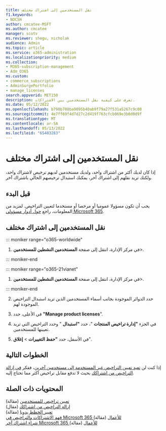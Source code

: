 ```yaml
---
title: نقل المستخدمين إلى اشتراك مختلف
f1.keywords:
- NOCSH
author: cmcatee-MSFT
ms.author: cmcatee
manager: scotv
ms.reviewer: shegu, nicholak
audience: Admin
ms.topic: article
ms.service: o365-administration
ms.localizationpriority: medium
ms.collection:
- M365-subscription-management
- Adm_O365
ms.custom:
- commerce_subscriptions
- AdminSurgePortfolio
- manage_licenses
search.appverid: MET150
description: تعرف على كيفية نقل المستخدمين بين الاشتراكات.
ms.date: 05/12/2022
ms.openlocfilehash: b790b708ba9095b40ab9f79a27f531a5267c9c08
ms.sourcegitcommit: 4e7ff69f4d7d27c2d419f763cfcb069e3b0d0d9f
ms.translationtype: MT
ms.contentlocale: ar-SA
ms.lasthandoff: 05/13/2022
ms.locfileid: "65403283"
---
```

# <a name="move-users-to-a-different-subscription"></a>نقل المستخدمين إلى اشتراك مختلف

إذا كان لديك أكثر من اشتراك واحد، ولديك مستخدمين لديهم ترخيص لاشتراك واحد، ولكنك تريد نقلهم إلى اشتراك آخر، يمكنك استبدال ترخيصهم الحالي باشتراك آخر.

## <a name="before-you-begin"></a>قبل البدء

يجب أن تكون مسؤولا عموميا أو مرخصا أو مستخدما لتعيين التراخيص. لمزيد من المعلومات، راجع [حول أدوار مسؤولي Microsoft 365](../../admin/add-users/about-admin-roles.md).

## <a name="move-users-to-a-different-subscription"></a>نقل المستخدمين إلى اشتراك مختلف

::: moniker range="o365-worldwide"

1. في مركز الإدارة، انتقل إلى صفحة **المستخدمين النشطين للمستخدمين**\>.<a href="https://go.microsoft.com/fwlink/p/?linkid=834822" target="_blank"></a>

::: moniker-end

::: moniker range="o365-21vianet"

 1. في مركز الإدارة، انتقل إلى صفحة **المستخدمين النشطين للمستخدمين**\>.<a href="https://go.microsoft.com/fwlink/p/?linkid=850628" target="_blank"></a>

::: moniker-end

2. حدد الدوائر الموجودة بجانب أسماء المستخدمين الذين تريد استبدال التراخيص الموجودة لهم.

3. في الأعلى، حدد **"Manage product licenses**".

4. في الجزء **"إدارة تراخيص المنتجات** "، حدد **"استبدال**  " وحدد التراخيص التي تريد تعيينها للمستخدمين.

5. في الأسفل، حدد **"حفظ التغييرات** \> **إغلاق**".

## <a name="next-steps"></a>الخطوات التالية

إذا كنت لن [تعيد تعيين التراخيص غير المستخدمة إلى مستخدمين آخرين](../../managed-desktop/get-started/assign-licenses.md)، ففكر [في إزالة التراخيص من اشتراكك](../../commerce/licenses/buy-licenses.md) بحيث لا تدفع مقابل تراخيص أكثر مما تحتاج إليه.

## <a name="related-content"></a>المحتويات ذات الصلة

[تعيين تراخيص للمستخدمين](../../admin/manage/assign-licenses-to-users.md) (مقالة)\
[إزالة التراخيص من اشتراكك](../licenses/buy-licenses.md) (مقال)\
[تغيير الخطط يدويا](change-plans-manually.md) (مقالة)\
[فهم الاشتراكات والتراخيص في Microsoft 365 للأعمال](../licenses/subscriptions-and-licenses.md) (مقالة)\
[شراء اشتراك آخر Microsoft 365 للأعمال](../try-or-buy-microsoft-365.md) (مقالة)
